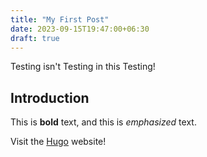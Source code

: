 ```yaml
---
title: "My First Post"
date: 2023-09-15T19:47:00+06:30
draft: true
---
```


Testing isn't Testing in this Testing!

## Introduction

This is **bold** text, and this is _emphasized_ text.

Visit the [Hugo](https://gohugo.io) website!
